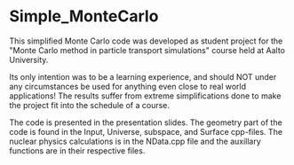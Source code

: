 # Simple_MonteCarlo

This simplified Monte Carlo code was developed as student project for the "Monte Carlo method in particle transport simulations" course held at Aalto University. 

Its only intention was to be a learning experience, and should NOT under any circumstances be used for anything even close to real world applications! The results suffer from extreme simplifications done to make the project fit into the schedule of a course.

The code is presented in the presentation slides. The geometry part of the code is found in the Input, Universe, subspace, and Surface cpp-files. The nuclear physics calculations is in the NData.cpp file and the auxillary functions are in their respective files.
